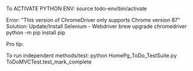 To ACTIVATE PYTHON ENV:
    source todo-env/bin/activate  

Error: "This version of ChromeDriver only supports Chrome version 87"
Solution: Update/Install Selenium - Webdriver
    brew upgrade chromedriver
    python -m pip install pip

Pro tip: <!-- *history* shows last used commands-->

To run independent methods/test:
 python HomePg_ToDo_TestSuite.py ToDoMVCTest.test_mark_complete 

